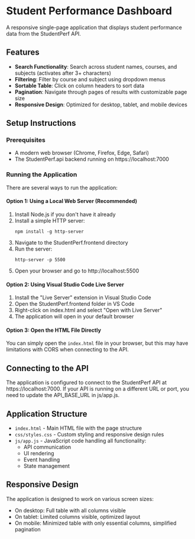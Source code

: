 # Student Performance Dashboard

A responsive single-page application that displays student performance data from the StudentPerf API.

## Features

- **Search Functionality**: Search across student names, courses, and subjects (activates after 3+ characters)
- **Filtering**: Filter by course and subject using dropdown menus
- **Sortable Table**: Click on column headers to sort data
- **Pagination**: Navigate through pages of results with customizable page size
- **Responsive Design**: Optimized for desktop, tablet, and mobile devices

## Setup Instructions

### Prerequisites

- A modern web browser (Chrome, Firefox, Edge, Safari)
- The StudentPerf.api backend running on https://localhost:7000

### Running the Application

There are several ways to run the application:

#### Option 1: Using a Local Web Server (Recommended)

1. Install Node.js if you don't have it already
2. Install a simple HTTP server:
   ```
   npm install -g http-server
   ```
3. Navigate to the StudentPerf.frontend directory
4. Run the server:
   ```
   http-server -p 5500
   ```
5. Open your browser and go to http://localhost:5500

#### Option 2: Using Visual Studio Code Live Server

1. Install the "Live Server" extension in Visual Studio Code
2. Open the StudentPerf.frontend folder in VS Code
3. Right-click on index.html and select "Open with Live Server"
4. The application will open in your default browser

#### Option 3: Open the HTML File Directly

You can simply open the `index.html` file in your browser, but this may have limitations with CORS when connecting to the API.

## Connecting to the API

The application is configured to connect to the StudentPerf API at https://localhost:7000. If your API is running on a different URL or port, you need to update the API_BASE_URL in js/app.js.

## Application Structure

- `index.html` - Main HTML file with the page structure
- `css/styles.css` - Custom styling and responsive design rules
- `js/app.js` - JavaScript code handling all functionality:
  - API communication
  - UI rendering
  - Event handling
  - State management

## Responsive Design

The application is designed to work on various screen sizes:

- On desktop: Full table with all columns visible
- On tablet: Limited columns visible, optimized layout
- On mobile: Minimized table with only essential columns, simplified pagination
